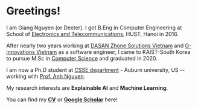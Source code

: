 # Greetings!

I am Giang Nguyen (or Dexter). I got B.Eng in Computer Engineering at School of [Electronics and Telecommunications](https://set.hust.edu.vn/), HUST, Hanoi in 2016.

After nearly two years working at [DASAN Zhone Solutions Vietnam](https://dasans.com/vn/about/company/) and [G-innovations Vietnam](https://ginno.com/) as a software engineer, I came to KAIST-South Korea to pursue M.Sc in [Computer Science](https://cs.kaist.ac.kr/) and graduated in 2020. 

I am now a Ph.D student at [CSSE department](https://www.eng.auburn.edu/comp/) - Auburn university, US -- working with [Prof. Anh Nguyen](https://anhnguyen.me/lab/). 

My research interests are **Explainable AI** and **Machine Learning**. 

You can find my [**CV**](https://www.dropbox.com/s/yz098imk244k7cz/GiangNV_CV_Jan2021) or [**Google Scholar**](https://scholar.google.com/citations?user=l_kfXecAAAAJ&hl=en) here!
